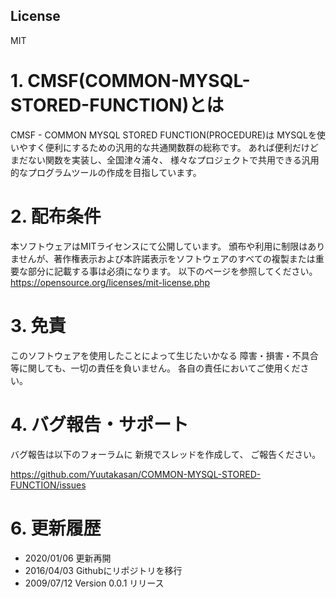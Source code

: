## License
MIT
# 1. CMSF(COMMON-MYSQL-STORED-FUNCTION)とは

 CMSF - COMMON MYSQL STORED FUNCTION(PROCEDURE)は
 MYSQLを使いやすく便利にするための汎用的な共通関数群の総称です。
あれば便利だけどまだない関数を実装し、全国津々浦々、
様々なプロジェクトで共用できる汎用的なプログラムツールの作成を目指しています。 


# 2. 配布条件  

  本ソフトウェアはMITライセンスにて公開しています。
  頒布や利用に制限はありませんが、著作権表示および本許諾表示をソフトウェアのすべての複製または重要な部分に記載する事は必須になります。
  以下のページを参照してください。
  https://opensource.org/licenses/mit-license.php


# 3. 免責  

  このソフトウェアを使用したことによって生じたいかなる
  障害・損害・不具合等に関しても、一切の責任を負いません。
  各自の責任においてご使用ください。

# 4. バグ報告・サポート  

  バグ報告は以下のフォーラムに
  新規でスレッドを作成して、
  ご報告ください。

  https://github.com/Yuutakasan/COMMON-MYSQL-STORED-FUNCTION/issues

# 6. 更新履歴  
- 2020/01/06 更新再開
- 2016/04/03 Githubにリポジトリを移行
- 2009/07/12 Version 0.0.1 リリース
